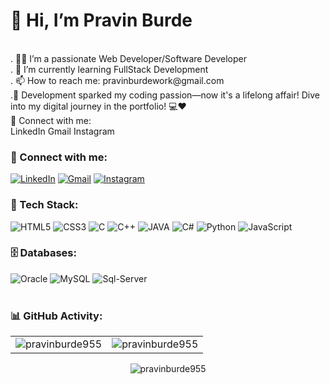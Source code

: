  <h1>👋 Hi, I’m Pravin Burde</h1><br>
. 👨‍💻 I’m a passionate Web Developer/Software Developer<br>
. 🌱 I’m currently learning FullStack Development <br>
. 📫 How to reach me:  <a>pravinburdework@gmail.com</a><br>
.🚀 Development sparked my coding passion—now it's a lifelong affair! Dive into my digital journey in the portfolio! 💻❤️ <br>
📲 Connect with me: <br>
LinkedIn Gmail Instagram
<h3 align="left">📲 Connect with me:</h3>
<div align="left">
  <a href="http://linkedin.com/in/pravin-burde-3b85b02a3/"><img alt="LinkedIn" src="https://img.shields.io/badge/linkedin-%230077B5.svg?style=for-the-badge&logo=linkedin&logoColor=white"/></a>
  <a href="mailto:pravinburdework@gmail.com"><img alt="Gmail" src="https://img.shields.io/badge/Gmail-D14836?style=for-the-badge&logo=gmail&logoColor=white"/></a>
   <a href="https://www.instagram.com/pravinburde28"><img alt="Instagram" src="https://img.shields.io/badge/Instagram-E4405F?style=for-the-badge&logo=instagram&logoColor=white"/></a>

</div>

<h3 align="left">🚀 Tech Stack:</h3>
<div align="left">
<img alt="HTML5" src="https://img.shields.io/badge/html5-%23E34F26.svg?style=for-the-badge&logo=html5&logoColor=white"/>
<img alt="CSS3" src="https://img.shields.io/badge/css3-%231572B6.svg?style=for-the-badge&logo=css3&logoColor=white"/> 
 <img alt="C" src="https://img.shields.io/badge/C-00599C?style=for-the-badge&logo=c&logoColor=white"/> 
<img alt="C++" src="https://img.shields.io/badge/C%2B%2B-00599C?style=for-the-badge&logo=c%2B%2B&logoColor=white"/> 
 <img alt="JAVA" src="https://img.shields.io/badge/Java-ED8B00?style=for-the-badge&logo=openjdk&logoColor=white"/> 
 <img alt="C#" src="https://img.shields.io/badge/C%23-239120?style=for-the-badge&logo=c-sharp&logoColor=white"/> 
 <img alt="Python" src="https://img.shields.io/badge/Python-%231572B6.svg?style=for-the-badge&logo=Python&logoColor=ffdd54"/> 
<img alt="JavaScript" src="https://img.shields.io/badge/javascript-%23323330.svg?style=for-the-badge&logo=javascript&logoColor=%23F7DF1E"/> 
<!-- <img alt="jQuery" src="https://img.shields.io/badge/jquery-%230769AD.svg?style=for-the-badge&logo=jquery&logoColor=white"/>  -->

</div>

<!-- <h3 align="left">Languages :</h3>
<div align="left">
  <img alt="JavaScript" src="https://img.shields.io/badge/javascript-%23323330.svg?style=for-the-badge&logo=javascript&logoColor=%23F7DF1E"/> 
  <img alt="Java" src="https://img.shields.io/badge/java-%23ED8B00.svg?style=for-the-badge&logo=java&logoColor=white"/>
</div> -->

<h3 align="left">🗄️ Databases:</h3>
<div align="left">
  <img alt="Oracle" src ="https://img.shields.io/badge/oracle-%2307405e.svg?style=for-the-badge&logo=oracle&logoColor=white%22"/>
  <img alt="MySQL" src="https://img.shields.io/badge/mysql-%2300f.svg?style=for-the-badge&logo=mysql&logoColor=white"/>
  <img alt="Sql-Server" src ="https://img.shields.io/badge/Sql-Server-%2307405e.svg?style=for-the-badge&logo=sql-server&logoColor=white"/>
</div><br/>

<h3 align="left">📊 GitHub Activity:</h3>
<table>
  <tr>
    <td><img src="https://github-readme-stats.vercel.app/api?username=pravinburde955&show_icons=true&theme=dark&locale=en" alt="pravinburde955" /></td>
    <td><img src="https://github-readme-stats.vercel.app/api/top-langs?username=pravinburde955&show_icons=true&theme=dark&locale=en&layout=compact" alt="pravinburde955" /></td>
  </tr>
</table>

<div align="center">
<p><img align="center" src="https://github-readme-streak-stats.herokuapp.com/?user=pravinburde955&theme=dark" alt="pravinburde955" /></p>
  </div>
<!---
pravinburde955/pravinburde955 is a ✨ special ✨ repository because its `README.md` (this file) appears on your GitHub profile.
You can click the Preview link to take a look at your changes.
--->
